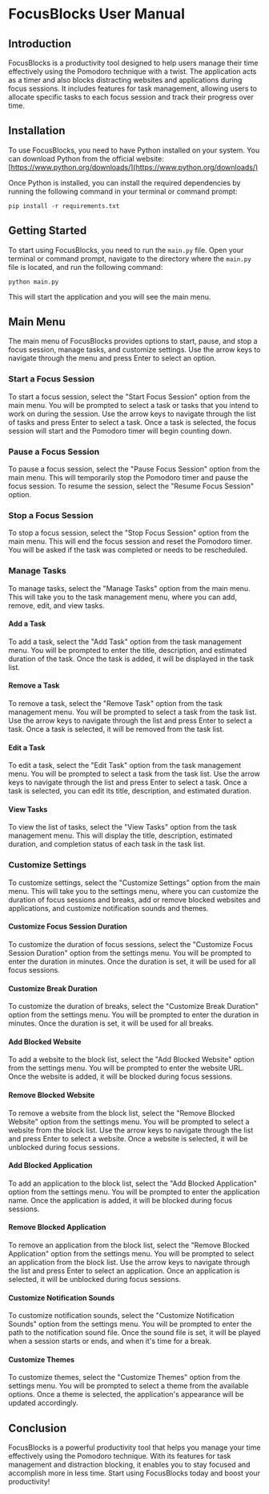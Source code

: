 # FocusBlocks User Manual

## Introduction

FocusBlocks is a productivity tool designed to help users manage their time effectively using the Pomodoro technique with a twist. The application acts as a timer and also blocks distracting websites and applications during focus sessions. It includes features for task management, allowing users to allocate specific tasks to each focus session and track their progress over time.

## Installation

To use FocusBlocks, you need to have Python installed on your system. You can download Python from the official website: [https://www.python.org/downloads/](https://www.python.org/downloads/)

Once Python is installed, you can install the required dependencies by running the following command in your terminal or command prompt:

```
pip install -r requirements.txt
```

## Getting Started

To start using FocusBlocks, you need to run the `main.py` file. Open your terminal or command prompt, navigate to the directory where the `main.py` file is located, and run the following command:

```
python main.py
```

This will start the application and you will see the main menu.

## Main Menu

The main menu of FocusBlocks provides options to start, pause, and stop a focus session, manage tasks, and customize settings. Use the arrow keys to navigate through the menu and press Enter to select an option.

### Start a Focus Session

To start a focus session, select the "Start Focus Session" option from the main menu. You will be prompted to select a task or tasks that you intend to work on during the session. Use the arrow keys to navigate through the list of tasks and press Enter to select a task. Once a task is selected, the focus session will start and the Pomodoro timer will begin counting down.

### Pause a Focus Session

To pause a focus session, select the "Pause Focus Session" option from the main menu. This will temporarily stop the Pomodoro timer and pause the focus session. To resume the session, select the "Resume Focus Session" option.

### Stop a Focus Session

To stop a focus session, select the "Stop Focus Session" option from the main menu. This will end the focus session and reset the Pomodoro timer. You will be asked if the task was completed or needs to be rescheduled.

### Manage Tasks

To manage tasks, select the "Manage Tasks" option from the main menu. This will take you to the task management menu, where you can add, remove, edit, and view tasks.

#### Add a Task

To add a task, select the "Add Task" option from the task management menu. You will be prompted to enter the title, description, and estimated duration of the task. Once the task is added, it will be displayed in the task list.

#### Remove a Task

To remove a task, select the "Remove Task" option from the task management menu. You will be prompted to select a task from the task list. Use the arrow keys to navigate through the list and press Enter to select a task. Once a task is selected, it will be removed from the task list.

#### Edit a Task

To edit a task, select the "Edit Task" option from the task management menu. You will be prompted to select a task from the task list. Use the arrow keys to navigate through the list and press Enter to select a task. Once a task is selected, you can edit its title, description, and estimated duration.

#### View Tasks

To view the list of tasks, select the "View Tasks" option from the task management menu. This will display the title, description, estimated duration, and completion status of each task in the task list.

### Customize Settings

To customize settings, select the "Customize Settings" option from the main menu. This will take you to the settings menu, where you can customize the duration of focus sessions and breaks, add or remove blocked websites and applications, and customize notification sounds and themes.

#### Customize Focus Session Duration

To customize the duration of focus sessions, select the "Customize Focus Session Duration" option from the settings menu. You will be prompted to enter the duration in minutes. Once the duration is set, it will be used for all focus sessions.

#### Customize Break Duration

To customize the duration of breaks, select the "Customize Break Duration" option from the settings menu. You will be prompted to enter the duration in minutes. Once the duration is set, it will be used for all breaks.

#### Add Blocked Website

To add a website to the block list, select the "Add Blocked Website" option from the settings menu. You will be prompted to enter the website URL. Once the website is added, it will be blocked during focus sessions.

#### Remove Blocked Website

To remove a website from the block list, select the "Remove Blocked Website" option from the settings menu. You will be prompted to select a website from the block list. Use the arrow keys to navigate through the list and press Enter to select a website. Once a website is selected, it will be unblocked during focus sessions.

#### Add Blocked Application

To add an application to the block list, select the "Add Blocked Application" option from the settings menu. You will be prompted to enter the application name. Once the application is added, it will be blocked during focus sessions.

#### Remove Blocked Application

To remove an application from the block list, select the "Remove Blocked Application" option from the settings menu. You will be prompted to select an application from the block list. Use the arrow keys to navigate through the list and press Enter to select an application. Once an application is selected, it will be unblocked during focus sessions.

#### Customize Notification Sounds

To customize notification sounds, select the "Customize Notification Sounds" option from the settings menu. You will be prompted to enter the path to the notification sound file. Once the sound file is set, it will be played when a session starts or ends, and when it's time for a break.

#### Customize Themes

To customize themes, select the "Customize Themes" option from the settings menu. You will be prompted to select a theme from the available options. Once a theme is selected, the application's appearance will be updated accordingly.

## Conclusion

FocusBlocks is a powerful productivity tool that helps you manage your time effectively using the Pomodoro technique. With its features for task management and distraction blocking, it enables you to stay focused and accomplish more in less time. Start using FocusBlocks today and boost your productivity!